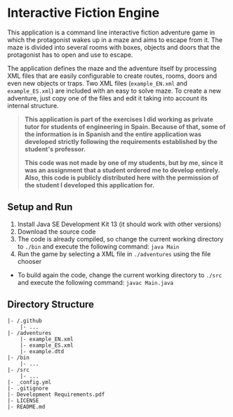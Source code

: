 # Interactive Fiction Engine
This application is a command line interactive fiction adventure game in which the protagonist wakes up in a maze and aims to escape from it. The maze is divided into several rooms with boxes, objects and doors that the protagonist has to open and use to escape.

The application defines the maze and the adventure itself by processing XML files that are easily configurable to create routes, rooms, doors and even new objects or traps. Two XML files (`example_EN.xml` and `example_ES.xml`) are included with an easy to solve maze. To create a new adventure, just copy one of the files and edit it taking into account its internal structure.

> **This application is part of the exercises I did working as private tutor for students of engineering in Spain. Because of that, some of the information is in Spanish and the entire application was developed strictly following the requirements established by the student's professor.**
>
> **This code was not made by one of my students, but by me, since it was an assignment that a student ordered me to develop entirely. Also, this code is publicly distributed here with the permission of the student I developed this application for.**

## Setup and Run
1. Install Java SE Development Kit 13 (it should work with other versions)
2. Download the source code
3. The code is already compiled, so change the current working directory to `./bin` and execute the following command: `java Main`
4. Run the game by selecting a XML file in `./adventures` using the file chooser

* To build again the code, change the current working directory to `./src` and execute the following command: `javac Main.java`

## Directory Structure
```
|- /.github
    |- ...
|- /adventures
    |- example_EN.xml
    |- example_ES.xml
    |- example.dtd
|- /bin
    |- ...
|- /src
    |- ...
|- _config.yml
|- .gitignore
|- Development Requirements.pdf
|- LICENSE
|- README.md
```
